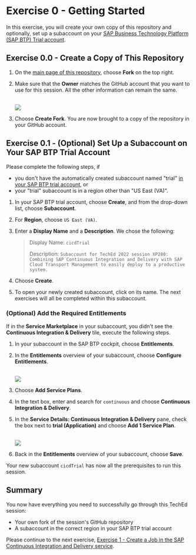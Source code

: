 # Exercise 0 - Getting Started

In this exercise, you will create your own copy of this repository and optionally, set up a subaccount on your
[SAP Business Technology Platform (SAP BTP) Trial account](https://account.hanatrial.ondemand.com/trial/#/home/trial).

## Exercise 0.0 - Create a Copy of This Repository

1. On the [main page of this repository](https://github.com/SAP-samples/teched2022-XP280), choose **Fork** on the top right.

1. Make sure that the **Owner** matches the GitHub account that you want to use for this session. All the other information can remain the same.

   <br>![](/exercises/ex0/images/fork_details.png)

1. Choose **Create Fork**. You are now brought to a copy of the repository in your GitHub account.

## Exercise 0.1 - (Optional) Set Up a Subaccount on Your SAP BTP Trial Account

Please complete the following steps, if
* you don't have the automatically created subaccount named "trial" [in your SAP BTP trial account](https://account.hanatrial.ondemand.com/), or
* your "trial" subaccount is in a region other than "US East (VA)".

1. In your SAP BTP trial account, choose **Create**, and from the drop-down list, choose **Subaccount**.

1. For **Region**, choose `US East (VA)`.

1. Enter a **Display Name** and a **Description**. We chose the following:
   > Display Name: `cicdTrial`
   >
   > Description: `Subaccount for TechEd 2022 session XP280: Combining SAP Continuous Integration and Delivery with SAP Cloud Transport Management to easily deploy to a productive system.`

1. Choose **Create**.

1. To open your newly created subaccount, click on its name. The next exercises will all be completed within this
   subaccount.

### (Optional) Add the Required Entitlements

If in the **Service Marketplace** in your subaccount, you didn't see the **Continuous Integration & Delivery** tile, execute the following steps.

1. In your subaccount in the SAP BTP cockpit, choose **Entitlements**.

2. In the **Entitlements** overview of your subaccount, choose **Configure Entitlements**.

   <br>![](/exercises/ex1/images/configure_entitlements.png)

3. Choose **Add Service Plans**.

4. In the text box, enter and search for `continuous` and choose **Continuous Integration & Delivery**.

5. In the **Service Details: Continuous Integration & Delivery** pane, check the box next to **trial (Application)** and choose **Add 1 Service Plan**.

   <br>![](/exercises/ex1/images/add_service_plan.png)

6. Back in the **Entitlements** overview of your subaccount, choose **Save**.

Your new subaccount `cicdTrial` has now all the prerequisites to run this session.

## Summary

You now have everything you need to successfully go through this TechEd session:

- Your own fork of the session's GitHub repository
- A subaccount in the correct region in your SAP BTP trial
  account

Please continue to the next exercise, [Exercise 1 - Create a Job in the SAP Continuous Integration and Delivery service](../ex1/README.md).
